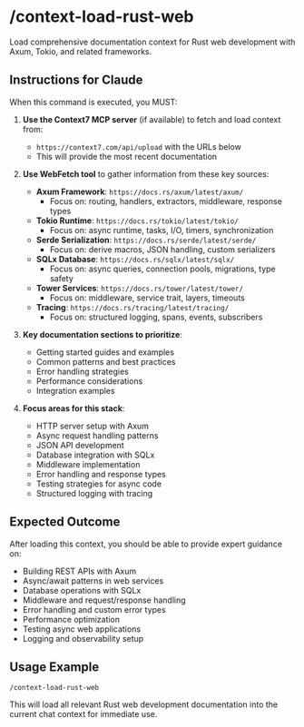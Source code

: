 # /context-load-rust-web

Load comprehensive documentation context for Rust web development with Axum, Tokio, and related frameworks.

## Instructions for Claude

When this command is executed, you MUST:

1. **Use the Context7 MCP server** (if available) to fetch and load context from:
   - `https://context7.com/api/upload` with the URLs below
   - This will provide the most recent documentation

2. **Use WebFetch tool** to gather information from these key sources:
   - **Axum Framework**: `https://docs.rs/axum/latest/axum/`
     - Focus on: routing, handlers, extractors, middleware, response types
   - **Tokio Runtime**: `https://docs.rs/tokio/latest/tokio/`
     - Focus on: async runtime, tasks, I/O, timers, synchronization
   - **Serde Serialization**: `https://docs.rs/serde/latest/serde/`
     - Focus on: derive macros, JSON handling, custom serializers
   - **SQLx Database**: `https://docs.rs/sqlx/latest/sqlx/`
     - Focus on: async queries, connection pools, migrations, type safety
   - **Tower Services**: `https://docs.rs/tower/latest/tower/`
     - Focus on: middleware, service trait, layers, timeouts
   - **Tracing**: `https://docs.rs/tracing/latest/tracing/`
     - Focus on: structured logging, spans, events, subscribers

3. **Key documentation sections to prioritize**:
   - Getting started guides and examples
   - Common patterns and best practices
   - Error handling strategies
   - Performance considerations
   - Integration examples

4. **Focus areas for this stack**:
   - HTTP server setup with Axum
   - Async request handling patterns
   - JSON API development
   - Database integration with SQLx
   - Middleware implementation
   - Error handling and response types
   - Testing strategies for async code
   - Structured logging with tracing

## Expected Outcome

After loading this context, you should be able to provide expert guidance on:

- Building REST APIs with Axum
- Async/await patterns in web services
- Database operations with SQLx
- Middleware and request/response handling
- Error handling and custom error types
- Performance optimization
- Testing async web applications
- Logging and observability setup

## Usage Example

```
/context-load-rust-web
```

This will load all relevant Rust web development documentation into the current chat context for immediate use.
